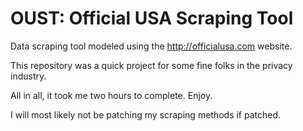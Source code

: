# OUST: Official USA Scraping Tool
Data scraping tool modeled using the http://officialusa.com website.

This repository was a quick project for some fine folks in the privacy industry.

All in all, it took me two hours to complete. Enjoy.

I will most likely not be patching my scraping methods if patched.